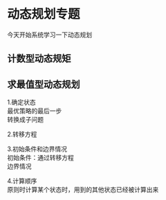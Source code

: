 # 动态规划专题  


今天开始系统学习一下动态规划  


## 计数型动态规矩

## 求最值型动态规划

1.确定状态  
最优策略的最后一步  
转换成子问题  

2.转移方程  

3.初始条件和边界情况    
初始条件：通过转移方程  
边界情况  

4.计算顺序    
原则时计算某个状态时，用到的其他状态已经被计算出来  